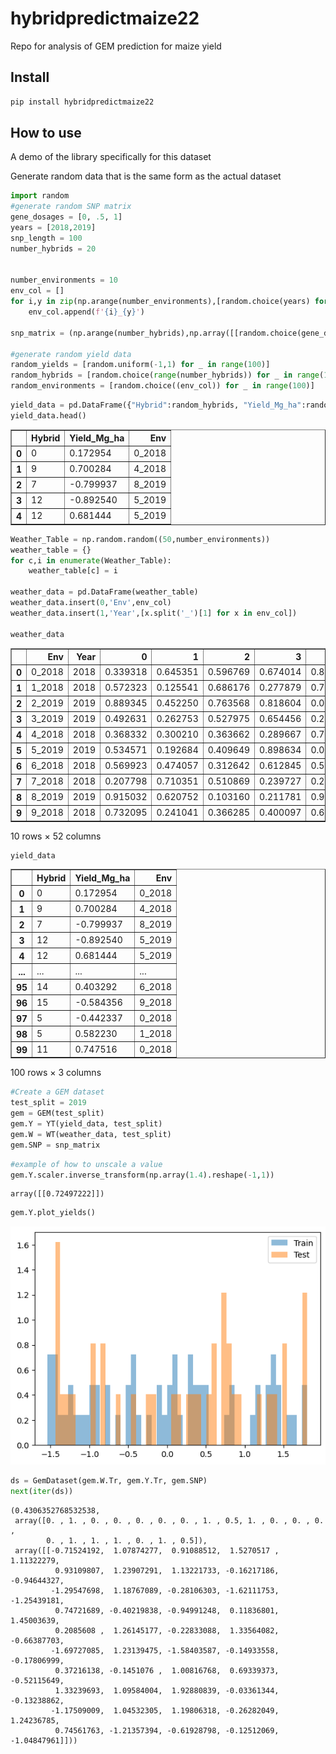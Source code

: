 hybridpredictmaize22
================

<!-- WARNING: THIS FILE WAS AUTOGENERATED! DO NOT EDIT! -->

Repo for analysis of GEM prediction for maize yield

## Install

``` sh
pip install hybridpredictmaize22
```

## How to use

A demo of the library specifically for this dataset

Generate random data that is the same form as the actual dataset

``` python
import random
#generate random SNP matrix
gene_dosages = [0, .5, 1]
years = [2018,2019]
snp_length = 100
number_hybrids = 20


number_environments = 10
env_col = []
for i,y in zip(np.arange(number_environments),[random.choice(years) for _ in range(number_environments)]):
    env_col.append(f'{i}_{y}')

snp_matrix = (np.arange(number_hybrids),np.array([[random.choice(gene_dosages) for x in range(snp_length)] for _ in range(number_hybrids)]))

#generate random yield data
random_yields = [random.uniform(-1,1) for _ in range(100)]
random_hybrids = [random.choice(range(number_hybrids)) for _ in range(100)]
random_environments = [random.choice((env_col)) for _ in range(100)]
```

``` python
yield_data = pd.DataFrame({"Hybrid":random_hybrids, "Yield_Mg_ha":random_yields, 'Env':random_environments})
yield_data.head()
```

<div>
<style scoped>
    .dataframe tbody tr th:only-of-type {
        vertical-align: middle;
    }

    .dataframe tbody tr th {
        vertical-align: top;
    }

    .dataframe thead th {
        text-align: right;
    }
</style>
<table border="1" class="dataframe">
  <thead>
    <tr style="text-align: right;">
      <th></th>
      <th>Hybrid</th>
      <th>Yield_Mg_ha</th>
      <th>Env</th>
    </tr>
  </thead>
  <tbody>
    <tr>
      <th>0</th>
      <td>0</td>
      <td>0.172954</td>
      <td>0_2018</td>
    </tr>
    <tr>
      <th>1</th>
      <td>9</td>
      <td>0.700284</td>
      <td>4_2018</td>
    </tr>
    <tr>
      <th>2</th>
      <td>7</td>
      <td>-0.799937</td>
      <td>8_2019</td>
    </tr>
    <tr>
      <th>3</th>
      <td>12</td>
      <td>-0.892540</td>
      <td>5_2019</td>
    </tr>
    <tr>
      <th>4</th>
      <td>12</td>
      <td>0.681444</td>
      <td>5_2019</td>
    </tr>
  </tbody>
</table>
</div>

``` python
Weather_Table = np.random.random((50,number_environments))
weather_table = {}
for c,i in enumerate(Weather_Table):
    weather_table[c] = i
    
weather_data = pd.DataFrame(weather_table)
weather_data.insert(0,'Env',env_col)
weather_data.insert(1,'Year',[x.split('_')[1] for x in env_col])

weather_data
```

<div>
<style scoped>
    .dataframe tbody tr th:only-of-type {
        vertical-align: middle;
    }

    .dataframe tbody tr th {
        vertical-align: top;
    }

    .dataframe thead th {
        text-align: right;
    }
</style>
<table border="1" class="dataframe">
  <thead>
    <tr style="text-align: right;">
      <th></th>
      <th>Env</th>
      <th>Year</th>
      <th>0</th>
      <th>1</th>
      <th>2</th>
      <th>3</th>
      <th>4</th>
      <th>5</th>
      <th>6</th>
      <th>7</th>
      <th>...</th>
      <th>40</th>
      <th>41</th>
      <th>42</th>
      <th>43</th>
      <th>44</th>
      <th>45</th>
      <th>46</th>
      <th>47</th>
      <th>48</th>
      <th>49</th>
    </tr>
  </thead>
  <tbody>
    <tr>
      <th>0</th>
      <td>0_2018</td>
      <td>2018</td>
      <td>0.339318</td>
      <td>0.645351</td>
      <td>0.596769</td>
      <td>0.674014</td>
      <td>0.839884</td>
      <td>0.806496</td>
      <td>0.999808</td>
      <td>0.736149</td>
      <td>...</td>
      <td>0.056324</td>
      <td>0.348315</td>
      <td>0.885774</td>
      <td>0.213902</td>
      <td>0.956378</td>
      <td>0.620997</td>
      <td>0.085156</td>
      <td>0.375406</td>
      <td>0.372505</td>
      <td>0.259006</td>
    </tr>
    <tr>
      <th>1</th>
      <td>1_2018</td>
      <td>2018</td>
      <td>0.572323</td>
      <td>0.125541</td>
      <td>0.686176</td>
      <td>0.277879</td>
      <td>0.768659</td>
      <td>0.013587</td>
      <td>0.925902</td>
      <td>0.559293</td>
      <td>...</td>
      <td>0.715583</td>
      <td>0.181945</td>
      <td>0.528709</td>
      <td>0.144964</td>
      <td>0.367816</td>
      <td>0.740463</td>
      <td>0.270510</td>
      <td>0.310422</td>
      <td>0.131063</td>
      <td>0.194258</td>
    </tr>
    <tr>
      <th>2</th>
      <td>2_2019</td>
      <td>2019</td>
      <td>0.889345</td>
      <td>0.452250</td>
      <td>0.763568</td>
      <td>0.818604</td>
      <td>0.096647</td>
      <td>0.317412</td>
      <td>0.069779</td>
      <td>0.357168</td>
      <td>...</td>
      <td>0.412320</td>
      <td>0.129185</td>
      <td>0.766032</td>
      <td>0.863806</td>
      <td>0.620753</td>
      <td>0.285642</td>
      <td>0.554314</td>
      <td>0.204787</td>
      <td>0.453862</td>
      <td>0.888054</td>
    </tr>
    <tr>
      <th>3</th>
      <td>3_2019</td>
      <td>2019</td>
      <td>0.492631</td>
      <td>0.262753</td>
      <td>0.527975</td>
      <td>0.654456</td>
      <td>0.220014</td>
      <td>0.900263</td>
      <td>0.287942</td>
      <td>0.989492</td>
      <td>...</td>
      <td>0.241567</td>
      <td>0.654816</td>
      <td>0.778694</td>
      <td>0.857906</td>
      <td>0.896364</td>
      <td>0.703187</td>
      <td>0.115679</td>
      <td>0.495839</td>
      <td>0.191042</td>
      <td>0.603319</td>
    </tr>
    <tr>
      <th>4</th>
      <td>4_2018</td>
      <td>2018</td>
      <td>0.368332</td>
      <td>0.300210</td>
      <td>0.363662</td>
      <td>0.289667</td>
      <td>0.735534</td>
      <td>0.974251</td>
      <td>0.734114</td>
      <td>0.137067</td>
      <td>...</td>
      <td>0.454452</td>
      <td>0.261224</td>
      <td>0.455968</td>
      <td>0.658335</td>
      <td>0.119698</td>
      <td>0.204962</td>
      <td>0.244722</td>
      <td>0.851620</td>
      <td>0.391992</td>
      <td>0.923202</td>
    </tr>
    <tr>
      <th>5</th>
      <td>5_2019</td>
      <td>2019</td>
      <td>0.534571</td>
      <td>0.192684</td>
      <td>0.409649</td>
      <td>0.898634</td>
      <td>0.045608</td>
      <td>0.642902</td>
      <td>0.495185</td>
      <td>0.812611</td>
      <td>...</td>
      <td>0.116396</td>
      <td>0.101575</td>
      <td>0.863596</td>
      <td>0.099896</td>
      <td>0.472187</td>
      <td>0.909758</td>
      <td>0.373246</td>
      <td>0.021258</td>
      <td>0.141784</td>
      <td>0.794518</td>
    </tr>
    <tr>
      <th>6</th>
      <td>6_2018</td>
      <td>2018</td>
      <td>0.569923</td>
      <td>0.474057</td>
      <td>0.312642</td>
      <td>0.612845</td>
      <td>0.510297</td>
      <td>0.534694</td>
      <td>0.422548</td>
      <td>0.476793</td>
      <td>...</td>
      <td>0.943216</td>
      <td>0.358081</td>
      <td>0.961395</td>
      <td>0.100413</td>
      <td>0.233050</td>
      <td>0.008584</td>
      <td>0.646845</td>
      <td>0.763853</td>
      <td>0.356459</td>
      <td>0.764686</td>
    </tr>
    <tr>
      <th>7</th>
      <td>7_2018</td>
      <td>2018</td>
      <td>0.207798</td>
      <td>0.710351</td>
      <td>0.510869</td>
      <td>0.239727</td>
      <td>0.271019</td>
      <td>0.207443</td>
      <td>0.325767</td>
      <td>0.021929</td>
      <td>...</td>
      <td>0.122032</td>
      <td>0.259493</td>
      <td>0.498929</td>
      <td>0.049220</td>
      <td>0.621886</td>
      <td>0.040410</td>
      <td>0.475822</td>
      <td>0.130571</td>
      <td>0.306685</td>
      <td>0.410237</td>
    </tr>
    <tr>
      <th>8</th>
      <td>8_2019</td>
      <td>2019</td>
      <td>0.915032</td>
      <td>0.620752</td>
      <td>0.103160</td>
      <td>0.211781</td>
      <td>0.904108</td>
      <td>0.688374</td>
      <td>0.175970</td>
      <td>0.508636</td>
      <td>...</td>
      <td>0.864712</td>
      <td>0.410570</td>
      <td>0.792315</td>
      <td>0.869885</td>
      <td>0.598791</td>
      <td>0.822897</td>
      <td>0.901996</td>
      <td>0.085463</td>
      <td>0.678950</td>
      <td>0.675902</td>
    </tr>
    <tr>
      <th>9</th>
      <td>9_2018</td>
      <td>2018</td>
      <td>0.732095</td>
      <td>0.241041</td>
      <td>0.366285</td>
      <td>0.400097</td>
      <td>0.641570</td>
      <td>0.473785</td>
      <td>0.028948</td>
      <td>0.676443</td>
      <td>...</td>
      <td>0.280371</td>
      <td>0.080082</td>
      <td>0.348361</td>
      <td>0.458913</td>
      <td>0.965020</td>
      <td>0.715099</td>
      <td>0.170961</td>
      <td>0.975335</td>
      <td>0.836953</td>
      <td>0.707490</td>
    </tr>
  </tbody>
</table>
<p>10 rows × 52 columns</p>
</div>

``` python
yield_data
```

<div>
<style scoped>
    .dataframe tbody tr th:only-of-type {
        vertical-align: middle;
    }

    .dataframe tbody tr th {
        vertical-align: top;
    }

    .dataframe thead th {
        text-align: right;
    }
</style>
<table border="1" class="dataframe">
  <thead>
    <tr style="text-align: right;">
      <th></th>
      <th>Hybrid</th>
      <th>Yield_Mg_ha</th>
      <th>Env</th>
    </tr>
  </thead>
  <tbody>
    <tr>
      <th>0</th>
      <td>0</td>
      <td>0.172954</td>
      <td>0_2018</td>
    </tr>
    <tr>
      <th>1</th>
      <td>9</td>
      <td>0.700284</td>
      <td>4_2018</td>
    </tr>
    <tr>
      <th>2</th>
      <td>7</td>
      <td>-0.799937</td>
      <td>8_2019</td>
    </tr>
    <tr>
      <th>3</th>
      <td>12</td>
      <td>-0.892540</td>
      <td>5_2019</td>
    </tr>
    <tr>
      <th>4</th>
      <td>12</td>
      <td>0.681444</td>
      <td>5_2019</td>
    </tr>
    <tr>
      <th>...</th>
      <td>...</td>
      <td>...</td>
      <td>...</td>
    </tr>
    <tr>
      <th>95</th>
      <td>14</td>
      <td>0.403292</td>
      <td>6_2018</td>
    </tr>
    <tr>
      <th>96</th>
      <td>15</td>
      <td>-0.584356</td>
      <td>9_2018</td>
    </tr>
    <tr>
      <th>97</th>
      <td>5</td>
      <td>-0.442337</td>
      <td>0_2018</td>
    </tr>
    <tr>
      <th>98</th>
      <td>5</td>
      <td>0.582230</td>
      <td>1_2018</td>
    </tr>
    <tr>
      <th>99</th>
      <td>11</td>
      <td>0.747516</td>
      <td>0_2018</td>
    </tr>
  </tbody>
</table>
<p>100 rows × 3 columns</p>
</div>

``` python
#Create a GEM dataset
test_split = 2019
gem = GEM(test_split)
gem.Y = YT(yield_data, test_split)
gem.W = WT(weather_data, test_split)
gem.SNP = snp_matrix
```

``` python
#example of how to unscale a value
gem.Y.scaler.inverse_transform(np.array(1.4).reshape(-1,1))
```

    array([[0.72497222]])

``` python
gem.Y.plot_yields()
```

![](index_files/figure-commonmark/cell-8-output-1.png)

``` python
ds = GemDataset(gem.W.Tr, gem.Y.Tr, gem.SNP)
next(iter(ds))
```

    (0.4306352768532538,
     array([0. , 1. , 0. , 0. , 0. , 0. , 0. , 1. , 0.5, 1. , 0. , 0. , 0. ,
            0. , 1. , 1. , 1. , 0. , 1. , 0.5]),
     array([[-0.71524192,  1.07874277,  0.91088512,  1.5270517 ,  1.11322279,
              0.93109807,  1.23907291,  1.13221733, -0.16217186, -0.94644327,
             -1.29547698,  1.18767089, -0.28106303, -1.62111753, -1.25439181,
              0.74721689, -0.40219838, -0.94991248,  0.11836801,  1.45003639,
              0.2085608 ,  1.26145177, -0.22833088,  1.33564082, -0.66387703,
             -1.69727085,  1.23139475, -1.58403587, -0.14933558, -0.17806999,
              0.37216138, -0.1451076 ,  1.00816768,  0.69339373, -0.52115649,
              1.33239693,  1.09584004,  1.92880839, -0.03361344, -0.13238862,
             -1.17509009,  1.04532305,  1.19806318, -0.26282049,  1.24236785,
              0.74561763, -1.21357394, -0.61928798, -0.12512069, -1.04847961]]))
